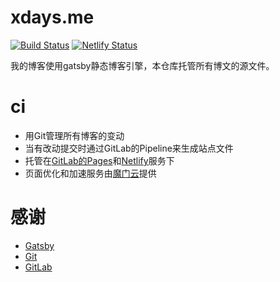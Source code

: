 # xdays.me

[![Build Status](https://gitlab.com/xdays/xdays.gitlab.io/badges/master/build.svg)](https://gitlab.com/xdays/xdays.gitlab.io/tree/master) [![Netlify Status](https://api.netlify.com/api/v1/badges/9a939a63-f76d-44cf-9abf-7e602aa44ca4/deploy-status)](https://app.netlify.com/sites/xdays-blog/deploys)

我的博客使用gatsby静态博客引擎，本仓库托管所有博文的源文件。

# ci

* 用Git管理所有博客的变动
* 当有改动提交时通过GitLab的Pipeline来生成站点文件
* 托管在[GitLab的Pages](https://about.gitlab.com/product/pages/)和[Netlify](https://www.netlify.com/)服务下
* 页面优化和加速服务由[魔门云](https://www.cachemoment.com/)提供

# 感谢

* [Gatsby](https://www.gatsbyjs.org)
* [Git](http://git-scm.com)
* [GitLab](https://about.gitlab.com)
